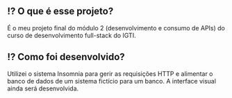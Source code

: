  <h2> ⁉️ O que é esse projeto?</h2>
 <p> É o meu projeto final do módulo 2 (desenvolvimento e consumo de APIs) do curso de desenvolvimento full-stack do IGTI. </p>
 
 <h2> ⁉️ Como foi desenvolvido? </h2>
 <p> Utilizei o sistema Insomnia para gerir as requisições HTTP e alimentar o banco de dados de um sistema fictício para um banco. A interface visual ainda será desenvolvida.
 </p>
